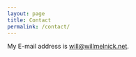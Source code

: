 ```yaml
---
layout: page
title: Contact
permalink: /contact/
---
```



My E-mail address is [will@willmelnick.net](mailto:will@willmelnick.net).
